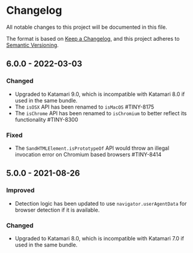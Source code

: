 # Changelog
All notable changes to this project will be documented in this file.

The format is based on [Keep a Changelog](https://keepachangelog.com/en/1.0.0/),
and this project adheres to [Semantic Versioning](https://semver.org/spec/v2.0.0.html).

## 6.0.0 - 2022-03-03

### Changed
- Upgraded to Katamari 9.0, which is incompatible with Katamari 8.0 if used in the same bundle.
- The `isOSX` API has been renamed to `isMacOS` #TINY-8175
- The `isChrome` API has been renamed to `isChromium` to better reflect its functionality #TINY-8300

### Fixed
- The `SandHTMLElement.isPrototypeOf` API would throw an illegal invocation error on Chromium based browsers #TINY-8414

## 5.0.0 - 2021-08-26

### Improved
- Detection logic has been updated to use `navigator.userAgentData` for browser detection if it is available.

### Changed
- Upgraded to Katamari 8.0, which is incompatible with Katamari 7.0 if used in the same bundle.


